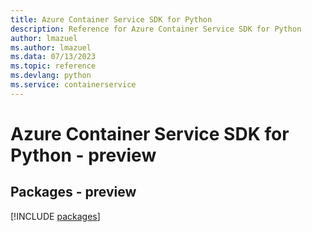 ```yaml
---
title: Azure Container Service SDK for Python
description: Reference for Azure Container Service SDK for Python
author: lmazuel
ms.author: lmazuel
ms.data: 07/13/2023
ms.topic: reference
ms.devlang: python
ms.service: containerservice
---
```

# Azure Container Service SDK for Python - preview
## Packages - preview
[!INCLUDE [packages](container-service-index.md)]